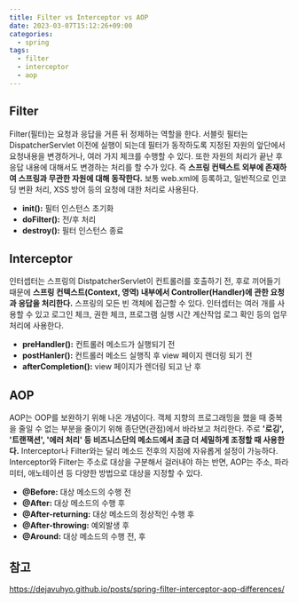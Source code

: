 ```yaml
---
title: Filter vs Interceptor vs AOP
date: 2023-03-07T15:12:26+09:00
categories:
  - spring
tags: 
  - filter
  - interceptor
  - aop
---
```


## Filter
Filter(필터)는 요청과 응답을 거른 뒤 정제하는 역할을 한다.
서블릿 필터는 DispatcherServlet 이전에 실행이 되는데 필터가 동작하도록 지정된 자원의 앞단에서 요청내용을 변경하거나, 여러 가지 체크를 수행할 수 있다.
또한 자원의 처리가 끝난 후 응답 내용에 대해서도 변경하는 처리를 할 수가 있다.
즉 **스프링 컨텍스트 외부에 존재하여 스프링과 무관한 자원에 대해 동작한다.**
보통 web.xml에 등록하고, 일반적으로 인코딩 변환 처리, XSS 방어 등의 요청에 대한 처리로 사용된다.

* __init():__ 필터 인스턴스 초기화
* __doFilter():__ 전/후 처리
* __destroy():__ 필터 인스턴스 종료

## Interceptor
인터셉터는 스프링의 DistpatcherServlet이 컨트롤러를 호출하기 전, 후로 끼어들기 때문에 **스프링 컨텍스트(Context, 영역) 내부에서 Controller(Handler)에 관한 요청과 응답을 처리한다.**
스프링의 모든 빈 객체에 접근할 수 있다. 인터셉터는 여러 개를 사용할 수 있고 로그인 체크, 권한 체크, 프로그램 실행 시간 계산작업 로그 확인 등의 업무처리에 사용한다.

* __preHandler():__ 컨트롤러 메소드가 실행되기 전
* __postHanler():__ 컨트롤러 메소드 실행직 후 view 페이지 렌더링 되기 전
* __afterCompletion():__ view 페이지가 렌더링 되고 난 후

## AOP
AOP는 OOP를 보완하기 위해 나온 개념이다. 객체 지향의 프로그래밍을 했을 때 중복을 줄일 수 없는 부분을 줄이기 위해 종단면(관점)에서 바라보고 처리한다.
주로 **'로깅', '트랜잭션', '에러 처리' 등 비즈니스단의 메소드에서 조금 더 세밀하게 조정할 때 사용한다.**
Interceptor나 Filter와는 달리 메소드 전후의 지점에 자유롭게 설정이 가능하다. Interceptor와 Filter는 주소로 대상을 구분해서 걸러내야 하는 반면, AOP는 주소, 파라미터, 애노테이션 등 다양한 방법으로 대상을 지정할 수 있다.

* __@Before:__ 대상 메소드의 수행 전
* __@After:__ 대상 메소드의 수행 후
* __@After-returning:__ 대상 메소드의 정상적인 수행 후
* __@After-throwing:__ 예외발생 후
* __@Around:__ 대상 메소드의 수행 전, 후

## 참고
https://dejavuhyo.github.io/posts/spring-filter-interceptor-aop-differences/
